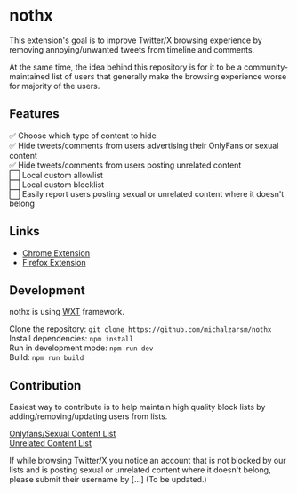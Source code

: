 
#  nothx
 
 This extension's goal is to improve Twitter/X browsing experience by removing annoying/unwanted tweets from timeline and comments.
 
 At the same time, the idea behind this repository is for it to be a community-maintained list of users that generally make the browsing experience worse for majority of the users.

## Features

✅ Choose which type of content to hide<br />
✅ Hide tweets/comments from users advertising their OnlyFans or sexual content<br />
✅ Hide tweets/comments from users posting unrelated content<br />
⬜ Local custom allowlist<br />
⬜ Local custom blocklist<br />
⬜ Easily report users posting sexual or unrelated content where it doesn't belong<br />

## Links

- [Chrome Extension](https://chromewebstore.google.com/detail/nothx/nbdpnlpphdfoodlknhfphenniclnjcgl)
- [Firefox Extension](https://addons.mozilla.org/en-US/firefox/addon/nothx-better-twitter-x/)

## Development

nothx is using [WXT](https://wxt.dev/) framework.

Clone the repository: `git clone https://github.com/michalzarsm/nothx`<br />
Install dependencies: `npm install`<br />
Run in development mode: `npm run dev`<br />
Build: `npm run build`<br />

## Contribution

Easiest way to contribute is to help maintain high quality block lists by adding/removing/updating users from lists.

[Onlyfans/Sexual Content List](https://github.com/michalzarsm/nothx/blob/main/config/onlyfans.json)<br />
[Unrelated Content List](https://github.com/michalzarsm/nothx/blob/main/config/unrelated.json)<br />

If while browsing Twitter/X you notice an account that is not blocked by our lists and is posting sexual or unrelated content where it doesn't belong, please submit their username by [...] (To be updated.) 

